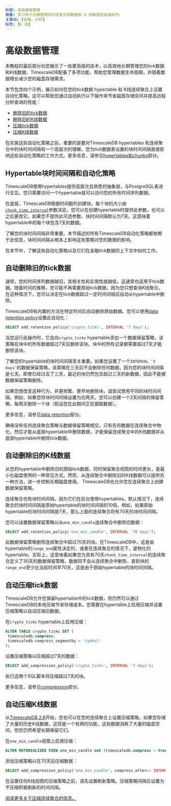 ```yaml
---
标题: 高级数据管理
摘要: 学习用于长期管理你的逐笔交易数据和 K 线数据的高级技巧。
关键词: [金融，分析]
标签: [K 线]
---
```


# 高级数据管理

本教程的最后部分向您展示了一些更高级的技术，以高效地长期管理您的tick数据和K线数据。TimescaleDB配备了多项功能，帮助您管理数据生命周期，并随着数据增长减少您的磁盘存储需求。

本节包含四个示例，展示如何在您的tick数据 hypertable 和 K线连续聚合上设置自动化策略。这可以帮助您通过自动执行以下操作来节省磁盘存储空间并提高远程分析查询的性能：
<!-- vale Google.LyHyphens = NO -->
*   [删除旧的tick数据](#自动删除旧的tick数据)
*   [删除旧的K线数据](#自动删除旧的K线数据)
*   [压缩tick数据](#自动压缩tick数据)
*   [压缩K线数据](#自动压缩K线数据)
<!-- vale Google.LyHyphens = YES -->

在实施这些自动化策略之前，重要的是要对TimescaleDB hypertables 和连续聚合中的块时间间隔有一个高层次的理解。您为tick数据表设置的块时间间隔直接影响这些自动化策略的工作方式。更多信息，请参见[hypertables和chunks][chunks]部分。

## Hypertable块时间间隔和自动化策略

TimescaleDB使用hypertables提供高层次且熟悉的抽象层，与PostgreSQL表进行交互。您只需要访问一个hypertable就可以访问您的所有时间序列数据。

在底层，TimescaleDB根据时间戳列创建块。每个块的大小由[`chunk_time_interval`][interval]参数决定。您可以在创建hypertable时提供此参数，也可以之后更改它。如果您不提供此可选参数，块时间间隔默认为7天。这意味着hypertable中的每个块包含7天的数据。

了解您的块时间间隔非常重要。本节描述的所有TimescaleDB自动化策略都依赖于此信息，块时间间隔从根本上影响这些策略对您的数据的影响。

在本节中，了解这些自动化策略以及它们在金融tick数据的上下文中如何工作。

## 自动删除旧的tick数据

通常，您的时间序列数据越旧，其相关性和实用性就越低。这通常也适用于tick数据。随着时间的推移，您可能不再需要原始tick数据，因为您只想查询K线聚合。在这种情况下，您可以决定在tick数据超过一定时间间隔后自动从hypertable中删除。

TimescaleDB有内置的方法在特定时间后自动删除原始数据。您可以使用[data retention policy][retention]设置此自动化：

```sql
SELECT add_retention_policy('crypto_ticks', INTERVAL '7 days');
```

当您运行此操作时，它会向`crypto_ticks` hypertable添加一个数据保留策略，该策略在块中的所有数据超过7天后删除该块。块中的所有记录都需要超过7天才能删除该块。

了解您的hypertable的块时间间隔至关重要。如果您设置了一个`INTERVAL '3 days'`的数据保留策略，该策略在三天后不会删除任何数据，因为您的块时间间隔是七天。即使已经过去了三天，最近的块仍然包含超过三天的新数据，因此不能被数据保留策略删除。

如果您想改变这种行为，并更频繁、更早地删除块，请尝试使用不同的块时间间隔。例如，如果您将块时间间隔设置为仅两天，您可以创建一个2天间隔的保留策略，每两天删除一个块（假设您在此期间正在摄取数据）。

更多信息，请参见[data retention][retention]部分。

<Highlight type="important">
确保没有任何连续聚合策略与数据保留策略相交。只有先将数据在连续聚合中物化，然后才能从底层hypertable中删除数据，才能保留连续聚合中的K线数据并从底层hypertable中删除tick数据。
</Highlight>

## 自动删除旧的K线数据

从您的hypertable中删除旧的原始tick数据，同时保留聚合视图的时间更长，是最小化磁盘使用的一种常见方式。然而，从连续聚合中删除旧的K线数据可以提供另一种方法，进一步控制长期磁盘使用。
TimescaleDB也允许您在连续聚合上创建数据保留策略。

<Highlight type="note">
连续聚合也有块时间间隔，因为它们在后台使用hypertables。默认情况下，连续聚合的块时间间隔是原始hypertable的块时间间隔的10倍。例如，如果原始hypertable的块时间间隔是7天，那么上面的连续聚合将有70天的块时间间隔。
</Highlight>

您可以设置数据保留策略以从`one_min_candle`连续聚合中删除旧数据：

```sql
SELECT add_retention_policy('one_min_candle', INTERVAL '70 days');
```

此数据保留策略删除连续聚合中超过70天的块。在TimescaleDB中，这是由hypertable的`range_end`属性决定的，或者在连续聚合的情况下，是物化的hypertable。实际上，这意味着如果您为具有70天`chunk_time_interval`的连续聚合定义了30天的数据保留策略，数据将不会从连续聚合中删除，直到块的`range_end`至少比当前时间早70天，这是由于原始hypertable的块时间间隔。

## 自动压缩tick数据

TimescaleDB允许您保留hypertable中的tick数据，但仍然可以通过TimescaleDB的本地压缩节省存储成本。您需要在hypertable上启用压缩并设置压缩策略以自动压缩旧数据。

在`crypto_ticks` hypertable上启用压缩：

```sql
ALTER TABLE crypto_ticks SET (
 timescaledb.compress,
 timescaledb.compress_segmentby = 'symbol'
);
```

设置压缩策略以压缩超过7天的数据：

```sql
SELECT add_compression_policy('crypto_ticks', INTERVAL '7 days');
```

执行这两个SQL脚本将压缩超过7天的块。

更多信息，请参见[compression][compression]部分。

## 自动压缩K线数据

从[TimescaleDB 2.6][release-blog]开始，您也可以在您的连续聚合上设置压缩策略。如果您存储了大量的历史K线数据，这将是一个有用的功能，这些数据消耗了大量的磁盘空间，但您仍然希望长期保留它们。

在`one_min_candle`视图上启用压缩：

```sql
ALTER MATERIALIZED VIEW one_min_candle set (timescaledb.compress = true);
```

添加压缩策略以在70天后压缩数据：

```sql
SELECT add_compression_policy('one_min_candle', compress_after=> INTERVAL '70 days');
```

<Highlight type="important">
在设置任何K线视图的压缩策略之前，请先设置刷新策略。压缩策略间隔应设置为不压缩积极刷新的时间间隔。
</Highlight>

[阅读更多关于压缩连续聚合的信息。][caggs-compress]

[caggs-compress]: /use-timescale/:currentVersion:/continuous-aggregates/compression-on-continuous-aggregates/
[chunks]: /use-timescale/:currentVersion:/hypertables/about-hypertables/
[compression]: /use-timescale/:currentVersion:/compression/
[interval]: /api/:currentVersion:/hypertable/set_chunk_time_interval/
[release-blog]: https://www.timescale.com/blog/increase-your-storage-savings-with-timescaledb-2-6-introducing-compression-for-continuous-aggregates/ 
[retention]: /use-timescale/:currentVersion:/data-retention/create-a-retention-policy/

